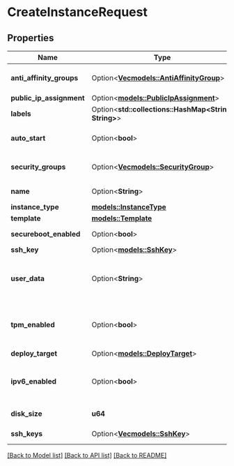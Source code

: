 # CreateInstanceRequest

## Properties

Name | Type | Description | Notes
------------ | ------------- | ------------- | -------------
**anti_affinity_groups** | Option<[**Vec<models::AntiAffinityGroup>**](anti-affinity-group.md)> | Instance Anti-affinity Groups | [optional]
**public_ip_assignment** | Option<[**models::PublicIpAssignment**](public-ip-assignment.md)> |  | [optional]
**labels** | Option<**std::collections::HashMap<String, String>**> |  | [optional]
**auto_start** | Option<**bool**> | Start Instance on creation (default: true) | [optional]
**security_groups** | Option<[**Vec<models::SecurityGroup>**](security-group.md)> | Instance Security Groups | [optional]
**name** | Option<**String**> | Instance name | [optional]
**instance_type** | [**models::InstanceType**](instance-type.md) |  | 
**template** | [**models::Template**](template.md) |  | 
**secureboot_enabled** | Option<**bool**> | Enable secure boot | [optional]
**ssh_key** | Option<[**models::SshKey**](ssh-key.md)> |  | [optional]
**user_data** | Option<**String**> | Instance Cloud-init user-data (base64 encoded) | [optional]
**tpm_enabled** | Option<**bool**> | Enable Trusted Platform Module (TPM) | [optional]
**deploy_target** | Option<[**models::DeployTarget**](deploy-target.md)> |  | [optional]
**ipv6_enabled** | Option<**bool**> | Enable IPv6. DEPRECATED: use `public-ip-assignments`. | [optional]
**disk_size** | **u64** | Instance disk size in GiB | 
**ssh_keys** | Option<[**Vec<models::SshKey>**](ssh-key.md)> | Instance SSH Keys | [optional]

[[Back to Model list]](../README.md#documentation-for-models) [[Back to API list]](../README.md#documentation-for-api-endpoints) [[Back to README]](../README.md)


